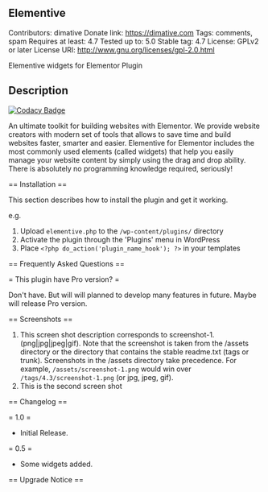 ## Elementive ##
Contributors: dimative
Donate link: https://dimative.com
Tags: comments, spam
Requires at least: 4.7
Tested up to: 5.0
Stable tag: 4.7
License: GPLv2 or later
License URI: http://www.gnu.org/licenses/gpl-2.0.html

Elementive widgets for Elementor Plugin 

## Description ##
[![Codacy Badge](https://api.codacy.com/project/badge/Grade/d44ac3d1c0624fa68eac034994bf9db9)](https://www.codacy.com/manual/dimative/elementive?utm_source=github.com&amp;utm_medium=referral&amp;utm_content=dimative/elementive&amp;utm_campaign=Badge_Grade)

An ultimate toolkit for building websites with Elementor. We provide website creators with modern set of tools that allows to save time and build websites faster, smarter and easier.
Elementive for Elementor includes the most commonly used elements (called widgets) that help you easily manage your website content by simply using the drag and drop ability. There is absolutely no programming knowledge required, seriously!

== Installation ==

This section describes how to install the plugin and get it working.

e.g.

1. Upload `elementive.php` to the `/wp-content/plugins/` directory
1. Activate the plugin through the 'Plugins' menu in WordPress
1. Place `<?php do_action('plugin_name_hook'); ?>` in your templates

== Frequently Asked Questions ==

= This plugin have Pro version? =

Don't have. But will will planned to develop many features in future. Maybe will release Pro version.


== Screenshots ==

1. This screen shot description corresponds to screenshot-1.(png|jpg|jpeg|gif). Note that the screenshot is taken from
the /assets directory or the directory that contains the stable readme.txt (tags or trunk). Screenshots in the /assets
directory take precedence. For example, `/assets/screenshot-1.png` would win over `/tags/4.3/screenshot-1.png`
(or jpg, jpeg, gif).
2. This is the second screen shot

== Changelog ==

= 1.0 =
* Initial Release.

= 0.5 =
* Some widgets added.

== Upgrade Notice ==

